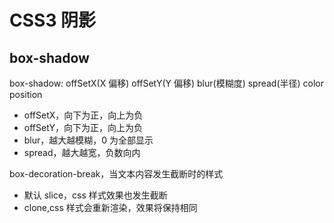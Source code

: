 <!--
 * @Author: your name
 * @Date: 2020-03-23 09:26:01
 * @LastEditTime: 2021-02-22 17:00:40
 * @LastEditors: Please set LastEditors
 * @Description: In User Settings Edit
 * @FilePath: \vue-note\CSS\CSS-box-shadow.md
 -->

# CSS3 阴影

## box-shadow

box-shadow: offSetX(X 偏移) offSetY(Y 偏移) blur(模糊度) spread(半径) color position

- offSetX，向下为正，向上为负
- offSetY，向下为正，向上为负
- blur，越大越模糊，0 为全部显示
- spread，越大越宽，负数向内

box-decoration-break，当文本内容发生截断时的样式

- 默认 slice，css 样式效果也发生截断
- clone,css 样式会重新渲染，效果将保持相同
